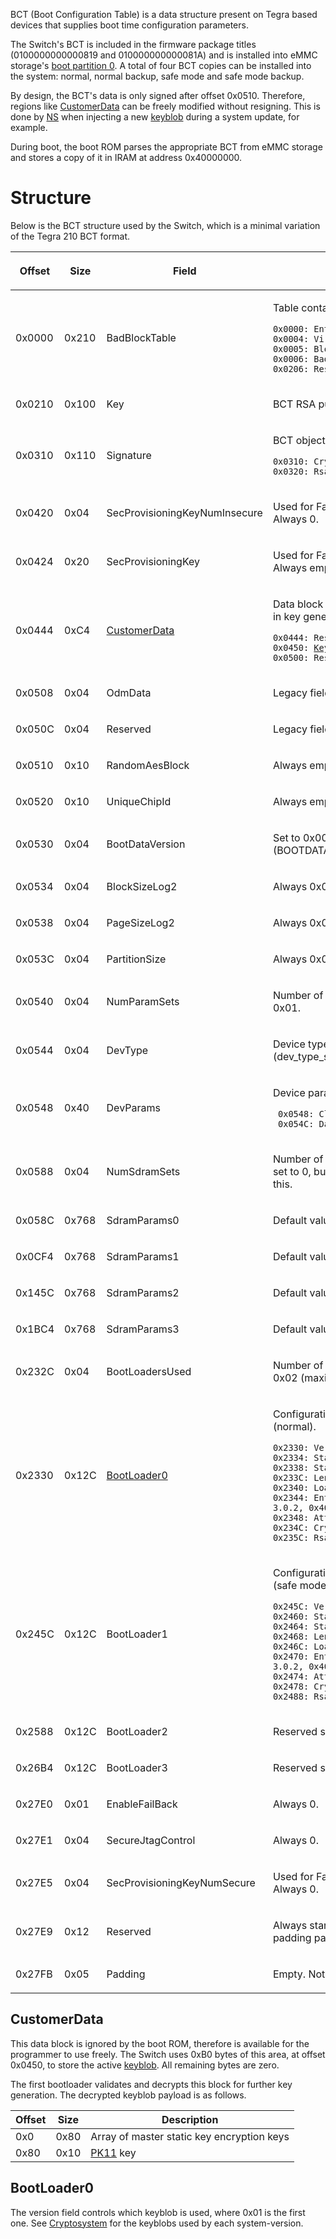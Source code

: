 BCT (Boot Configuration Table) is a data structure present on Tegra
based devices that supplies boot time configuration parameters.

The Switch's BCT is included in the firmware package titles
(0100000000000819 and 010000000000081A) and is installed into eMMC
storage's [boot partition
0](Flash%20Filesystem#Boot%20Partitions.md##Boot_Partitions "wikilink").
A total of four BCT copies can be installed into the system: normal,
normal backup, safe mode and safe mode backup.

By design, the BCT's data is only signed after offset 0x0510. Therefore,
regions like [CustomerData](#CustomerData "wikilink") can be freely
modified without resigning. This is done by
[NS](NS%20Services.md "wikilink") when injecting a new
[keyblob](Flash%20Filesystem#Keyblob.md##Keyblob "wikilink") during a
system update, for example.

During boot, the boot ROM parses the appropriate BCT from eMMC storage
and stores a copy of it in IRAM at address 0x40000000.

# Structure

Below is the BCT structure used by the Switch, which is a minimal
variation of the Tegra 210 BCT format.

<table>
<thead>
<tr class="header">
<th><p>Offset</p></th>
<th><p>Size</p></th>
<th><p>Field</p></th>
<th><p>Description</p></th>
</tr>
</thead>
<tbody>
<tr class="odd">
<td><p>0x0000</p></td>
<td><p>0x210</p></td>
<td><p>BadBlockTable</p></td>
<td><p>Table containing information on bad blocks</p>
<p><code>0x0000: EntriesUsed (0x200)</code><br />
<code>0x0004: VirtualBlockSizeLog2 (0x0F)</code><br />
<code>0x0005: BlockSizeLog2 (0x0E)</code><br />
<code>0x0006: BadBlocks</code><br />
<code>0x0206: Reserved</code></p></td>
</tr>
<tr class="even">
<td><p>0x0210</p></td>
<td><p>0x100</p></td>
<td><p>Key</p></td>
<td><p>BCT RSA public key's modulus</p></td>
</tr>
<tr class="odd">
<td><p>0x0310</p></td>
<td><p>0x110</p></td>
<td><p>Signature</p></td>
<td><p>BCT object signature</p>
<p><code>0x0310: CryptoHash (empty)</code><br />
<code>0x0320: RsaPssSig</code></p></td>
</tr>
<tr class="even">
<td><p>0x0420</p></td>
<td><p>0x04</p></td>
<td><p>SecProvisioningKeyNumInsecure</p></td>
<td><p>Used for Factory Secure Provisioning. Always 0.</p></td>
</tr>
<tr class="odd">
<td><p>0x0424</p></td>
<td><p>0x20</p></td>
<td><p>SecProvisioningKey</p></td>
<td><p>Used for Factory Secure Provisioning. Always empty.</p></td>
</tr>
<tr class="even">
<td><p>0x0444</p></td>
<td><p>0xC4</p></td>
<td><p><a href="#CustomerData" title="wikilink">CustomerData</a></p></td>
<td><p>Data block available for the customer. Used in key generation.</p>
<p><code>0x0444: Reserved (0x0C bytes)</code><br />
<code>0x0450: </code><a href="Flash Filesystem#Keyblob.md##Keyblob" title="wikilink"><code>Keyblob</code></a><code> (0xB0 bytes)</code><br />
<code>0x0500: Reserved (0x08 bytes)</code></p></td>
</tr>
<tr class="odd">
<td><p>0x0508</p></td>
<td><p>0x04</p></td>
<td><p>OdmData</p></td>
<td><p>Legacy field. Unused.</p></td>
</tr>
<tr class="even">
<td><p>0x050C</p></td>
<td><p>0x04</p></td>
<td><p>Reserved</p></td>
<td><p>Legacy field. Unused.</p></td>
</tr>
<tr class="odd">
<td><p>0x0510</p></td>
<td><p>0x10</p></td>
<td><p>RandomAesBlock</p></td>
<td><p>Always empty.</p></td>
</tr>
<tr class="even">
<td><p>0x0520</p></td>
<td><p>0x10</p></td>
<td><p>UniqueChipId</p></td>
<td><p>Always empty.</p></td>
</tr>
<tr class="odd">
<td><p>0x0530</p></td>
<td><p>0x04</p></td>
<td><p>BootDataVersion</p></td>
<td><p>Set to 0x00210001 (BOOTDATA_VERSION_T210).</p></td>
</tr>
<tr class="even">
<td><p>0x0534</p></td>
<td><p>0x04</p></td>
<td><p>BlockSizeLog2</p></td>
<td><p>Always 0x0E.</p></td>
</tr>
<tr class="odd">
<td><p>0x0538</p></td>
<td><p>0x04</p></td>
<td><p>PageSizeLog2</p></td>
<td><p>Always 0x09.</p></td>
</tr>
<tr class="even">
<td><p>0x053C</p></td>
<td><p>0x04</p></td>
<td><p>PartitionSize</p></td>
<td><p>Always 0x01000000.</p></td>
</tr>
<tr class="odd">
<td><p>0x0540</p></td>
<td><p>0x04</p></td>
<td><p>NumParamSets</p></td>
<td><p>Number of device parameter sets. Always 0x01.</p></td>
</tr>
<tr class="even">
<td><p>0x0544</p></td>
<td><p>0x04</p></td>
<td><p>DevType</p></td>
<td><p>Device type. Set to 0x04 (dev_type_sdmmc).</p></td>
</tr>
<tr class="odd">
<td><p>0x0548</p></td>
<td><p>0x40</p></td>
<td><p>DevParams</p></td>
<td><p>Device parameters</p>
<p><code> 0x0548: ClockDivider (0x09 == 24MHz)</code><br />
<code> 0x054C: DataWidth (0x02 == 8Bit)</code></p></td>
</tr>
<tr class="even">
<td><p>0x0588</p></td>
<td><p>0x04</p></td>
<td><p>NumSdramSets</p></td>
<td><p>Number of SDRAM parameter sets. Always set to 0, but parameters are used despite this.</p></td>
</tr>
<tr class="odd">
<td><p>0x058C</p></td>
<td><p>0x768</p></td>
<td><p>SdramParams0</p></td>
<td><p>Default values filled in.</p></td>
</tr>
<tr class="even">
<td><p>0x0CF4</p></td>
<td><p>0x768</p></td>
<td><p>SdramParams1</p></td>
<td><p>Default values filled in.</p></td>
</tr>
<tr class="odd">
<td><p>0x145C</p></td>
<td><p>0x768</p></td>
<td><p>SdramParams2</p></td>
<td><p>Default values filled in.</p></td>
</tr>
<tr class="even">
<td><p>0x1BC4</p></td>
<td><p>0x768</p></td>
<td><p>SdramParams3</p></td>
<td><p>Default values filled in.</p></td>
</tr>
<tr class="odd">
<td><p>0x232C</p></td>
<td><p>0x04</p></td>
<td><p>BootLoadersUsed</p></td>
<td><p>Number of bootloaders installed. Always 0x02 (maximum is 0x04).</p></td>
</tr>
<tr class="even">
<td><p>0x2330</p></td>
<td><p>0x12C</p></td>
<td><p><a href="#BootLoader0" title="wikilink">BootLoader0</a></p></td>
<td><p>Configuration parameters for bootloader 0 (normal).</p>
<p><code>0x2330: Version (variable)</code><br />
<code>0x2334: StartBlock (0x00000040)</code><br />
<code>0x2338: StartPage (0x00000000)</code><br />
<code>0x233C: Length (variable)</code><br />
<code>0x2340: LoadAddress (0x40010000)</code><br />
<code>0x2344: EntryPoint (0x40010020 for 1.0.0-3.0.2, 0x40010040 for 4.0.0+)</code><br />
<code>0x2348: Attribute (0x00000000)</code><br />
<code>0x234C: CryptoHash (empty)</code><br />
<code>0x235C: RsaPssSig</code></p></td>
</tr>
<tr class="odd">
<td><p>0x245C</p></td>
<td><p>0x12C</p></td>
<td><p>BootLoader1</p></td>
<td><p>Configuration parameters for bootloader 1 (safe mode).</p>
<p><code>0x245C: Version (variable)</code><br />
<code>0x2460: StartBlock (0x00000050)</code><br />
<code>0x2464: StartPage (0x00000000)</code><br />
<code>0x2468: Length (variable)</code><br />
<code>0x246C: LoadAddress (0x40010000)</code><br />
<code>0x2470: EntryPoint (0x40010020 for 1.0.0-3.0.2, 0x40010040 for 4.0.0+)</code><br />
<code>0x2474: Attribute (0x00000000)</code><br />
<code>0x2478: CryptoHash (empty)</code><br />
<code>0x2488: RsaPssSig</code></p></td>
</tr>
<tr class="even">
<td><p>0x2588</p></td>
<td><p>0x12C</p></td>
<td><p>BootLoader2</p></td>
<td><p>Reserved space for bootloader 2 (unused).</p></td>
</tr>
<tr class="odd">
<td><p>0x26B4</p></td>
<td><p>0x12C</p></td>
<td><p>BootLoader3</p></td>
<td><p>Reserved space for bootloader 3 (unused).</p></td>
</tr>
<tr class="even">
<td><p>0x27E0</p></td>
<td><p>0x01</p></td>
<td><p>EnableFailBack</p></td>
<td><p>Always 0.</p></td>
</tr>
<tr class="odd">
<td><p>0x27E1</p></td>
<td><p>0x04</p></td>
<td><p>SecureJtagControl</p></td>
<td><p>Always 0.</p></td>
</tr>
<tr class="even">
<td><p>0x27E5</p></td>
<td><p>0x04</p></td>
<td><p>SecProvisioningKeyNumSecure</p></td>
<td><p>Used for Factory Secure Provisioning. Always 0.</p></td>
</tr>
<tr class="odd">
<td><p>0x27E9</p></td>
<td><p>0x12</p></td>
<td><p>Reserved</p></td>
<td><p>Always starts with 0x80000000 (NVBOOT padding pattern).</p></td>
</tr>
<tr class="even">
<td><p>0x27FB</p></td>
<td><p>0x05</p></td>
<td><p>Padding</p></td>
<td><p>Empty. Not part of BCT data.</p></td>
</tr>
</tbody>
</table>

## CustomerData

This data block is ignored by the boot ROM, therefore is available for
the programmer to use freely. The Switch uses 0xB0 bytes of this area,
at offset 0x0450, to store the active
[keyblob](Flash%20Filesystem#Keyblob.md##Keyblob "wikilink"). All
remaining bytes are zero.

The first bootloader validates and decrypts this block for further key
generation. The decrypted keyblob payload is as follows.

| Offset | Size | Description                                               |
| ------ | ---- | --------------------------------------------------------- |
| 0x0    | 0x80 | Array of master static key encryption keys                |
| 0x80   | 0x10 | [PK11](Package1#PK11%20Blob.md##PK11_Blob "wikilink") key |

## BootLoader0

The version field controls which keyblob is used, where 0x01 is the
first one. See [Cryptosystem](Cryptosystem.md "wikilink") for the
keyblobs used by each system-version.
